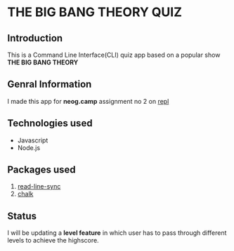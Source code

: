 # THE BIG BANG THEORY QUIZ

## Introduction
This is a Command Line Interface(CLI) quiz app based on a popular show **THE BIG BANG THEORY**

## Genral Information
I made this app for **neog.camp** assignment no 2 on [repl](https://repl.it/~)

## Technologies used
* Javascript
* Node.js

## Packages used
1. [read-line-sync](https://www.npmjs.com/package/readline-sync)
1. [chalk](https://www.npmjs.com/package/chalk)

## Status
I will be updating a **level feature** in which user has to pass through different levels to achieve the highscore.
